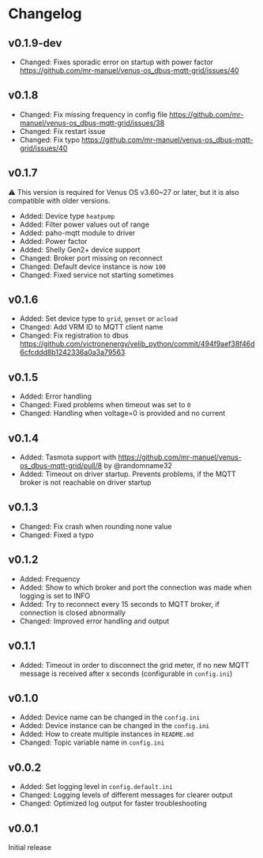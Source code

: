 # Changelog

## v0.1.9-dev
* Changed: Fixes sporadic error on startup with power factor https://github.com/mr-manuel/venus-os_dbus-mqtt-grid/issues/40

## v0.1.8
* Changed: Fix missing frequency in config file https://github.com/mr-manuel/venus-os_dbus-mqtt-grid/issues/38
* Changed: Fix restart issue
* Changed: Fix typo https://github.com/mr-manuel/venus-os_dbus-mqtt-grid/issues/40

## v0.1.7
⚠️ This version is required for Venus OS v3.60~27 or later, but it is also compatible with older versions.
* Added: Device type `heatpump`
* Added: Filter power values out of range
* Added: paho-mqtt module to driver
* Added: Power factor
* Added: Shelly Gen2+ device support
* Changed: Broker port missing on reconnect
* Changed: Default device instance is now `100`
* Changed: Fixed service not starting sometimes

## v0.1.6
* Added: Set device type to `grid`, `genset` or `acload`
* Changed: Add VRM ID to MQTT client name
* Changed: Fix registration to dbus https://github.com/victronenergy/velib_python/commit/494f9aef38f46d6cfcddd8b1242336a0a3a79563

## v0.1.5
* Added: Error handling
* Changed: Fixed problems when timeout was set to `0`
* Changed: Handling when voltage=0 is provided and no current

## v0.1.4
* Added: Tasmota support with https://github.com/mr-manuel/venus-os_dbus-mqtt-grid/pull/8 by @randomname32
* Added: Timeout on driver startup. Prevents problems, if the MQTT broker is not reachable on driver startup

## v0.1.3
* Changed: Fix crash when rounding none value
* Changed: Fixed a typo

## v0.1.2
* Added: Frequency
* Added: Show to which broker and port the connection was made when logging is set to INFO
* Added: Try to reconnect every 15 seconds to MQTT broker, if connection is closed abnormally
* Changed: Improved error handling and output

## v0.1.1
* Added: Timeout in order to disconnect the grid meter, if no new MQTT message is received after x seconds (configurable in `config.ini`)

## v0.1.0
* Added: Device name can be changed in the `config.ini`
* Added: Device instance can be changed in the `config.ini`
* Added: How to create multiple instances in `README.md`
* Changed: Topic variable name in `config.ini`

## v0.0.2
* Added: Set logging level in `config.default.ini`
* Changed: Logging levels of different messages for clearer output
* Changed: Optimized log output for faster troubleshooting

## v0.0.1
Initial release

